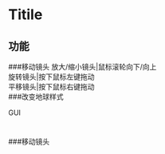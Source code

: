 Titile
====
功能
----
###移动镜头
    放大/缩小镜头|鼠标滚轮向下/向上<br>
    旋转镜头|按下鼠标左键拖动<br>
    平移镜头|按下鼠标右键拖动<br>
###改变地球样式

GUI
#
###移动镜头
